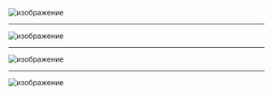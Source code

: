 ![изображение](https://github.com/user-attachments/assets/8cd2eddd-8c37-4636-8bc9-bff0c7d5382e)

*********

![изображение](https://github.com/user-attachments/assets/59ae1685-3c92-4988-b137-336a6b4b2b6b)

*********

![изображение](https://github.com/user-attachments/assets/6b395a8c-d276-4154-b4fc-9aaccdae76eb)

*********

![изображение](https://github.com/user-attachments/assets/3407250a-0622-45cc-b5ca-b415c4b17105)




